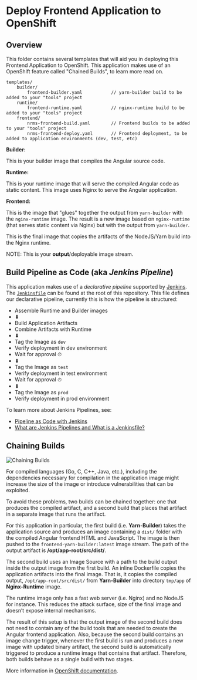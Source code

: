 # Deploy Frontend Application to OpenShift

## Overview

This folder contains several templates that will aid you in deploying this Frontend Application to OpenShift. This application makes use of an OpenShift feature called "Chained Builds", to learn more read on.

```
templates/
    builder/
        frontend-builder.yaml           // yarn-builder build to be added to your "tools" project
    runtime/
        frontend-runtime.yaml           // nginx-runtime build to be added to your "tools" project
    frontend/
        nrms-frontend-build.yaml        // Frontend builds to be added to your "tools" project
        nrms-frontend-deploy.yaml       // Frontend deployment, to be added to application environments (dev, test, etc)
```

**Builder:**

This is your builder image that compiles the Angular source code.

**Runtime:**

This is your runtime image that will serve the compiled Angular code as static content. This image uses Nginx to serve the Angular application.

**Frontend:**

This is the image that "glues" together the output from `yarn-builder` with the `nginx-runtime` image. The result is a new image based on `nginx-runtime` (that serves static content via Nginx) but with the output from `yarn-builder`.

This is the final image that copies the artifacts of the NodeJS/Yarn build into the Nginx runtime.

NOTE: This is your **output**/deployable image stream.

## Build Pipeline as Code (aka _Jenkins Pipeline_)

This application makes use of a _declarative pipeline_ supported by [Jenkins](https://jenkins.io/solutions/pipeline/). The  [`Jenkinsfile`](../../Jenkinsfile) can be found at the root of this repository. This file defines our declarative pipeline, currently this is how the pipeline is structured:

- Assemble Runtime and Builder images
- ⬇
- Build Application Artifacts
- Combine Artifacts with Runtime
- ⬇
- Tag the Image as `dev`
- Verify deployment in dev environment
- Wait for approval ⏱
- ⬇
- Tag the Image as `test`
- Verify deployment in test environment
- Wait for approval ⏱
- ⬇
- Tag the Image as `prod`
- Verify deployment in prod environment

To learn more about Jenkins Pipelines, see:

- [Pipeline as Code with Jenkins](https://jenkins.io/solutions/pipeline/)
- [What are Jenkins Pipelines and What is a Jenkinsfile?](https://www.coveros.com/jenkins-pipelines-jenkinsfile/)

## Chaining Builds

![Chaining Builds](https://developers.redhat.com/blog/wp-content/uploads/2017/10/img_59d242b09f698.png)

For compiled languages (Go, C, C++, Java, etc.), including the dependencies necessary for compilation in the application image might increase the size of the image or introduce vulnerabilities that can be exploited.

To avoid these problems, two builds can be chained together: one that produces the compiled artifact, and a second build that places that artifact in a separate image that runs the artifact.

For this application in particular, the first build (i.e. **Yarn-Builder**) takes the application source and produces an image containing a `dist/` folder with the compiled Angular frontend HTML and JavaScript. The image is then pushed to the `frontend-yarn-builder:latest` image stream. The path of the output artifact is **/opt/app-root/src/dist/**.

The second build uses an Image Source with a path to the build output inside the output image from the first build. An inline Dockerfile copies the application artifacts into the final image. That is, it copies the compiled output, `/opt/app-root/src/dist/` from **Yarn-Builder** into directory `tmp/app` of **Nginx-Runtime** image.

The runtime image only has a fast web server (i.e. Nginx) and no NodeJS for instance. This reduces the attack surface, size of the final image and doesn’t expose internal mechanisms.

The result of this setup is that the output image of the second build does not need to contain any of the build tools that are needed to create the Angular frontend application. Also, because the second build contains an image change trigger, whenever the first build is run and produces a new image with updated binary artifact, the second build is automatically triggered to produce a runtime image that contains that artifact. Therefore, both builds behave as a single build with two stages.

More information in [OpenShift documentation](https://docs.openshift.com/container-platform/3.9/dev_guide/builds/advanced_build_operations.html#dev-guide-chaining-builds).





